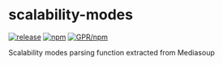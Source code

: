 # scalability-modes

[![release](https://img.shields.io/github/v/release/Mafalda-SFU/Mediasoup-node-fbs)](https://github.com/Mafalda-SFU/scalabilityModes/releases/latest)
[![npm](https://img.shields.io/npm/v/@mafalda-sfu/mediasoup-node-fbs.svg)](https://www.npmjs.com/package/@mafalda-sfu/mediasoup-node-fbs)
[![GPR/npm](https://img.shields.io/endpoint?url=https://gist.githubusercontent.com/mafalda-bot/33f5f823ed889cc877e1515e6e75bc22/raw/mediasoup-node-fbs.json)](https://gist.github.com/mafalda-bot/33f5f823ed889cc877e1515e6e75bc22#mediasoup-node-fbs-json)

Scalability modes parsing function extracted from Mediasoup
